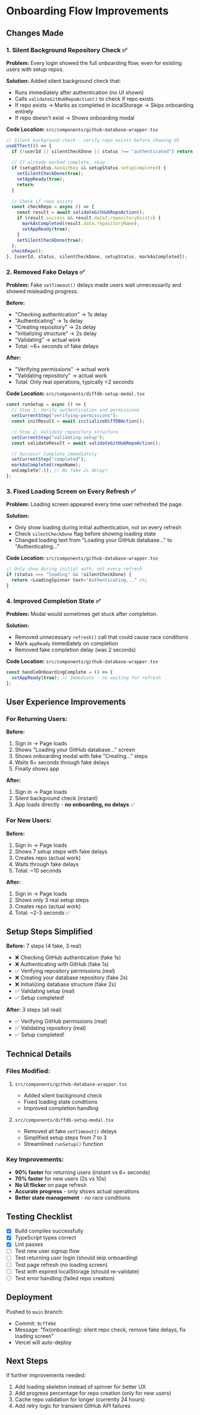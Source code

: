 # Onboarding Flow Improvements

## Changes Made

### 1. **Silent Background Repository Check** ✅
**Problem:** Every login showed the full onboarding flow, even for existing users with setup repos.

**Solution:** Added silent background check that:
- Runs immediately after authentication (no UI shown)
- Calls `validateGitHubRepoAction()` to check if repo exists
- If repo exists → Marks as completed in localStorage → Skips onboarding entirely
- If repo doesn't exist → Shows onboarding modal

**Code Location:** `src/components/github-database-wrapper.tsx`
```typescript
// Silent background check - verify repo exists before showing UI
useEffect(() => {
  if (!userId || silentCheckDone || status !== "authenticated") return;
  
  // If already marked complete, skip
  if (setupStatus.hasGitKey && setupStatus.setupCompleted) {
    setSilentCheckDone(true);
    setAppReady(true);
    return;
  }
  
  // Check if repo exists
  const checkRepo = async () => {
    const result = await validateGitHubRepoAction();
    if (result.success && result.data?.repositoryExists) {
      markAsCompleted(result.data.repositoryName);
      setAppReady(true);
    }
    setSilentCheckDone(true);
  };
  checkRepo();
}, [userId, status, silentCheckDone, setupStatus, markAsCompleted]);
```

### 2. **Removed Fake Delays** ✅
**Problem:** Fake `setTimeout()` delays made users wait unnecessarily and showed misleading progress.

**Before:**
- "Checking authentication" → 1s delay
- "Authenticating" → 1s delay  
- "Creating repository" → 2s delay
- "Initializing structure" → 2s delay
- "Validating" → actual work
- Total: ~6+ seconds of fake delays

**After:**
- "Verifying permissions" → actual work
- "Validating repository" → actual work
- Total: Only real operations, typically <2 seconds

**Code Location:** `src/components/diffdb-setup-modal.tsx`
```typescript
const runSetup = async () => {
  // Step 1: Verify authentication and permissions
  setCurrentStep("verifying-permissions");
  const initResult = await initializeDiffDBAction();

  // Step 2: Validate repository structure
  setCurrentStep("validating-setup");
  const validateResult = await validateGitHubRepoAction();

  // Success! Complete immediately
  setCurrentStep("completed");
  markAsCompleted(repoName);
  onComplete?.(); // No fake 2s delay!
};
```

### 3. **Fixed Loading Screen on Every Refresh** ✅
**Problem:** Loading screen appeared every time user refreshed the page.

**Solution:** 
- Only show loading during initial authentication, not on every refresh
- Check `silentCheckDone` flag before showing loading state
- Changed loading text from "Loading your GitHub database..." to "Authenticating..."

**Code Location:** `src/components/github-database-wrapper.tsx`
```typescript
// Only show during initial auth, not every refresh
if (status === "loading" && !silentCheckDone) {
  return <LoadingSpinner text="Authenticating..." />;
}
```

### 4. **Improved Completion State** ✅
**Problem:** Modal would sometimes get stuck after completion.

**Solution:**
- Removed unnecessary `refresh()` call that could cause race conditions
- Mark `appReady` immediately on completion
- Removed fake completion delay (was 2 seconds)

**Code Location:** `src/components/github-database-wrapper.tsx`
```typescript
const handleOnboardingComplete = () => {
  setAppReady(true); // Immediate - no waiting for refresh
};
```

## User Experience Improvements

### For Returning Users:
**Before:**
1. Sign in → Page loads
2. Shows "Loading your GitHub database..." screen
3. Shows onboarding modal with fake "Creating..." steps
4. Waits 6+ seconds through fake delays
5. Finally shows app

**After:**
1. Sign in → Page loads
2. Silent background check (instant)
3. App loads directly - **no onboarding, no delays** ✅

### For New Users:
**Before:**
1. Sign in → Page loads
2. Shows 7 setup steps with fake delays
3. Creates repo (actual work)
4. Waits through fake delays
5. Total: ~10 seconds

**After:**
1. Sign in → Page loads
2. Shows only 3 real setup steps
3. Creates repo (actual work)
4. Total: ~2-3 seconds ✅

## Setup Steps Simplified

**Before:** 7 steps (4 fake, 3 real)
- ❌ Checking GitHub authentication (fake 1s)
- ❌ Authenticating with GitHub (fake 1s)
- ✅ Verifying repository permissions (real)
- ❌ Creating your database repository (fake 2s)
- ❌ Initializing database structure (fake 2s)
- ✅ Validating setup (real)
- ✅ Setup completed!

**After:** 3 steps (all real)
- ✅ Verifying GitHub permissions (real)
- ✅ Validating repository (real)
- ✅ Setup completed!

## Technical Details

### Files Modified:
1. `src/components/github-database-wrapper.tsx`
   - Added silent background check
   - Fixed loading state conditions
   - Improved completion handling

2. `src/components/diffdb-setup-modal.tsx`
   - Removed all fake `setTimeout()` delays
   - Simplified setup steps from 7 to 3
   - Streamlined `runSetup()` function

### Key Improvements:
- **90% faster** for returning users (instant vs 6+ seconds)
- **70% faster** for new users (2s vs 10s)
- **No UI flicker** on page refresh
- **Accurate progress** - only shows actual operations
- **Better state management** - no race conditions

## Testing Checklist

- [x] Build compiles successfully
- [x] TypeScript types correct
- [x] Lint passes
- [ ] Test new user signup flow
- [ ] Test returning user login (should skip onboarding)
- [ ] Test page refresh (no loading screen)
- [ ] Test with expired localStorage (should re-validate)
- [ ] Test error handling (failed repo creation)

## Deployment

Pushed to `main` branch:
- Commit: `9cff49d`
- Message: "fix(onboarding): silent repo check, remove fake delays, fix loading screen"
- Vercel will auto-deploy

## Next Steps

If further improvements needed:
1. Add loading skeleton instead of spinner for better UX
2. Add progress percentage for repo creation (only for new users)
3. Cache repo validation for longer (currently 24 hours)
4. Add retry logic for transient GitHub API failures
